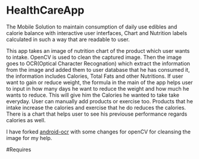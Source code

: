 HealthCareApp
=============

The Mobile Solution to maintain consumption of daily use edibles and calorie balance with interactive user interfaces, Chart and Nutrition labels calculated in such a way that are readable to user.

This app takes an image of  nutrition chart of the product which user wants to intake. OpenCV is used to clean the captured image. Then the image goes to OCR(Optical Character Recognation) which extract the information from the image and added them to user database that he has consumed it, the information  includes Calories, Total Fats and other Nutritions. 
If user want to gain or reduce weight, the formula in the main of the app helps user to input in how many days he want to reduce the weight and how much he wants to reduce. This will give him the Calories he wanted to take take everyday.
User can manually add products or exercise too. Products that he intake increase the calories and exercise that he do reduces the calories.
There is a chart that helps user to see his previouse performance regards calories as well.

I have forked [android-ocr](https://github.com/rmtheis/android-ocr/tree/master/android/src) with some changes for openCV for cleansing the image for my help. 

#Requires

